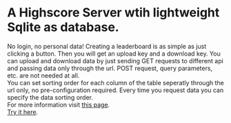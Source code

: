 # A Highscore Server wtih lightweight Sqlite as database.

No login, no personal data! Creating a leaderboard is as simple as just clicking a button. Then you will get an upload key and a download key. You can upload and download data by just sending GET requests to different api and passing data only through the url. POST request, query parameters, etc. are not needed at all.  
You can set sorting order for each column of the table seperatly through the url only, no pre-configuration required. Every time you request data you can specify the data sorting order.    
For more information visit [this page]().   
[Try it here]().